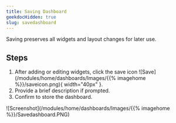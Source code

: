 ```yaml
---
title: Saving Dashboard
geekdocHidden: true
slug: savedashboard
---
```


Saving preserves all widgets and layout changes for later use.

## Steps
1. After adding or editing widgets, click the save icon ![Save](/modules/home/dashboards/Images/{{% imagehome %}}/saveicon.png){ width="40px" }.
2. Provide a brief description if prompted.
3. Confirm to store the dashboard.

![Screenshot](/modules/home/dashboards/Images/{{% imagehome %}}/Savedashboard.PNG)
